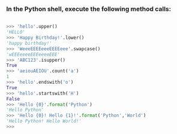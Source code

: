 ### In the Python shell, execute the following method calls:

```python

>>> 'hello'.upper()
'HELLO'
>>> 'Happy Birthday!'.lower()
'happy birthday!'
>>> 'WeeeEEEEeeeEEEEeee'.swapcase()
'wEEEeeeeEEEeeeeEEE'
>>> 'ABC123'.isupper()
True
>>> 'aeiouAEIOU'.count('a')
1
>>> 'hello'.endswith('o')
True
>>> 'hello'.startswith('H')
False
>>> 'Hello {0}'.format('Python')
'Hello Python'
>>> 'Hello {0}! Hello {1}!'.format('Python','World')
'Hello Python! Hello World!'
>>> 
```